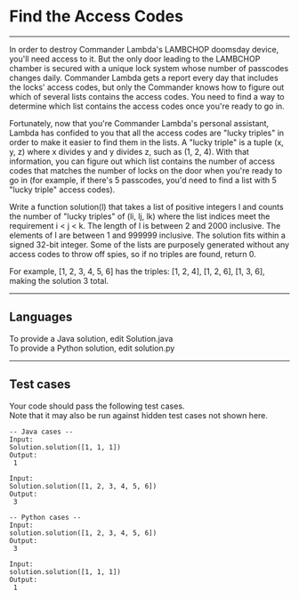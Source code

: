 # Find the Access Codes  
----
  
In order to destroy Commander Lambda's LAMBCHOP doomsday device, you'll need access to it. But the only door leading to the LAMBCHOP chamber is secured with a unique lock system whose number of passcodes changes daily. Commander Lambda gets a report every day that includes the locks' access codes, but only the Commander knows how to figure out which of several lists contains the access codes. You need to find a way to determine which list contains the access codes once you're ready to go in.  
  
Fortunately, now that you're Commander Lambda's personal assistant, Lambda has confided to you that all the access codes are "lucky triples" in order to make it easier to find them in the lists. A "lucky triple" is a tuple (x, y, z) where x divides y and y divides z, such as (1, 2, 4). With that information, you can figure out which list contains the number of access codes that matches the number of locks on the door when you're ready to go in (for example, if there's 5 passcodes, you'd need to find a list with 5 "lucky triple" access codes).  
  
Write a function solution(l) that takes a list of positive integers l and counts the number of "lucky triples" of (li, lj, lk) where the list indices meet the requirement i < j < k. The length of l is between 2 and 2000 inclusive. The elements of l are between 1 and 999999 inclusive. The solution fits within a signed 32-bit integer. Some of the lists are purposely generated without any access codes to throw off spies, so if no triples are found, return 0.  
  
For example, [1, 2, 3, 4, 5, 6] has the triples: [1, 2, 4], [1, 2, 6], [1, 3, 6], making the solution 3 total.  

----
  
## Languages  
  
To provide a Java solution, edit Solution.java  
To provide a Python solution, edit solution.py  

----
  
## Test cases  
  
Your code should pass the following test cases.  
Note that it may also be run against hidden test cases not shown here.  

``````
-- Java cases --  
Input:  
Solution.solution([1, 1, 1])  
Output:  
 1  
  
Input:  
Solution.solution([1, 2, 3, 4, 5, 6])  
Output:  
 3 
``````

`````` 
-- Python cases --  
Input:  
solution.solution([1, 2, 3, 4, 5, 6])  
Output:  
 3  
  
Input:  
solution.solution([1, 1, 1])  
Output:  
 1  
``````
